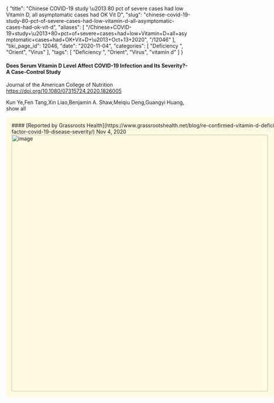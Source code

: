 {
    "title": "Chinese COVID-19 study \u2013 80 pct of severe cases had low Vitamin D, all asymptomatic cases had OK Vit D",
    "slug": "chinese-covid-19-study-80-pct-of-severe-cases-had-low-vitamin-d-all-asymptomatic-cases-had-ok-vit-d",
    "aliases": [
        "/Chinese+COVID-19+study+\u2013+80+pct+of+severe+cases+had+low+Vitamin+D+all+asymptomatic+cases+had+OK+Vit+D+\u2013+Oct+13+2020",
        "/12046"
    ],
    "tiki_page_id": 12046,
    "date": "2020-11-04",
    "categories": [
        "Deficiency ",
        "Orient",
        "Virus"
    ],
    "tags": [
        "Deficiency ",
        "Orient",
        "Virus",
        "vitamin d"
    ]
}


#### Does Serum Vitamin D Level Affect COVID-19 Infection and Its Severity?-A Case-Control Study

Journal of the American College of Nutrition  https://doi.org/10.1080/07315724.2020.1826005

Kun Ye,Fen Tang,Xin Liao,Benjamin A. Shaw,Meiqiu Deng,Guangyi Huang, show all

<div class="border" style="background-color:#FFFAE2;padding:15px;margin:10px 0;border-radius:5px;width:800px">
#### [Reported by Grassroots Health](https://www.grassrootshealth.net/blog/re-confirmed-vitamin-d-deficiency-risk-factor-covid-19-disease-severity/) Nov 4, 2020

<img src="https://d378j1rmrlek7x.cloudfront.net/attachments/jpeg/china-study-grh.jpg" alt="image" width="700">